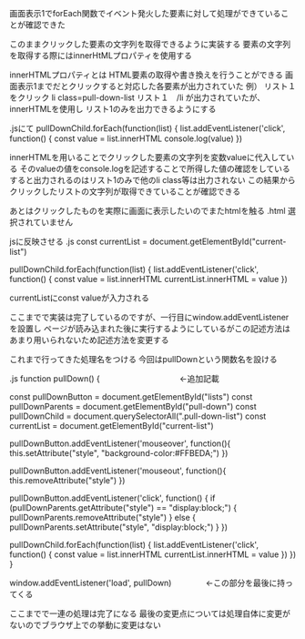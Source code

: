 画面表示1でforEach関数でイベント発火した要素に対して処理ができていることが確認できた

このままクリックした要素の文字列を取得できるように実装する
要素の文字列を取得する際にはinnerHtMLプロパティを使用する

innerHTMLプロパティとは
HTML要素の取得や書き換えを行うことができる
画面表示1までだとクリックすると対応した各要素が出力されていた
例）
リスト１をクリック
li class=pull-down-list リスト１　/li
が出力されていたが、innerHTMLを使用し
リスト1のみを出力できるようにする

.jsにて
pullDownChild.forEach(function(list) {
    list.addEventListener('click', function() {
      const value = list.innerHTML
      console.log(value)
    })
    
innerHTMLを用いることでクリックした要素の文字列を変数valueに代入している
そのvalueの値をconsole.logを記述することで所得した値の確認をしている
すると出力されるのはリスト1のみで他のli class等は出力されない
この結果からクリックしたリストの文字列が取得できていることが確認できる

あとはクリックしたものを実際に画面に表示したいのでまたhtmlを触る
.html
 <span id="current-list">選択されていません</span>
 
 jsに反映させる
 .js
 const currentList = document.getElementById("current-list")
 
  pullDownChild.forEach(function(list) {
    list.addEventListener('click', function() {
      const value = list.innerHTML
      currentList.innerHTML = value
    })
 
 
 currentListにconst valueが入力される
 
 ここまでで実装は完了しているのですが、一行目にwindow.addEventListenerを設置し
 ページが読み込まれた後に実行するようにしているがこの記述方法はあまり用いられないため記述方法を変更する
 
 これまで行ってきた処理名をつける
 今回はpullDownという関数名を設ける
 
 
 .js 
function pullDown() {　　　　　　　　　　←追加記載

  const pullDownButton = document.getElementById("lists")
  const pullDownParents = document.getElementById("pull-down")
  const pullDownChild = document.querySelectorAll(".pull-down-list")
  const currentList = document.getElementById("current-list")

  pullDownButton.addEventListener('mouseover', function(){
    this.setAttribute("style", "background-color:#FFBEDA;")
  })

  pullDownButton.addEventListener('mouseout', function(){
    this.removeAttribute("style")
  })

  pullDownButton.addEventListener('click', function() {
    if (pullDownParents.getAttribute("style") == "display:block;") {
      pullDownParents.removeAttribute("style")
    } else {
      pullDownParents.setAttribute("style", "display:block;")
    }
  })

  pullDownChild.forEach(function(list) {
    list.addEventListener('click', function() {
      const value = list.innerHTML
      currentList.innerHTML = value
    })
  })
}

window.addEventListener('load', pullDown) 　　　　←この部分を最後に持ってくる
 
ここまでで一連の処理は完了になる
最後の変更点については処理自体に変更がないのでブラウザ上での挙動に変更はない


